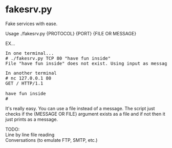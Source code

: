 fakesrv.py
==========
Fake services with ease.

Usage ./fakesrv.py {PROTOCOL} {PORT} {FILE OR MESSAGE}

EX...
<pre>
In one terminal...
# ./fakesrv.py TCP 80 "have fun inside"
File "have fun inside" does not exist. Using input as message to send.
</pre>
<pre>
In another terminal
# nc 127.0.0.1 80
GET / HTTP/1.1

have fun inside
#
</pre>

It's really easy. You can use a file instead of a message. The script just checks if the {MESSAGE OR FILE} argument exists as a file and if not then it just prints as a message.

TODO:<br>
Line by line file reading<br>
Conversations (to emulate FTP, SMTP, etc.)
